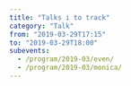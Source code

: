 ```yaml
---
title: "Talks i to track"
category: "Talk"
from: "2019-03-29T17:15"
to: "2019-03-29T18:00"
subevents:
  - /program/2019-03/even/
  - /program/2019-03/monica/
---
```

